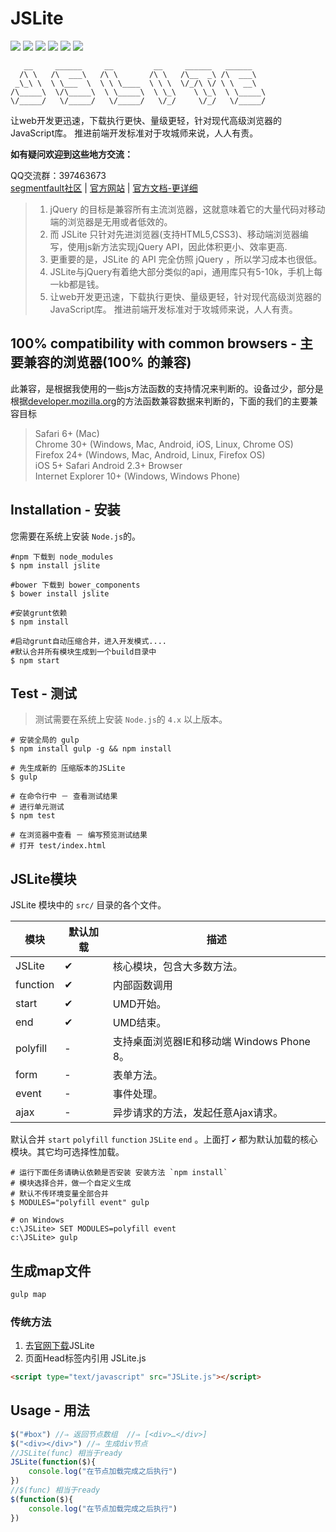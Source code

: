 # JSLite

[![](https://img.shields.io/github/issues/JSLite/JSLite.svg)](https://github.com/JSLite/JSLite/issues)  [![](https://img.shields.io/github/forks/JSLite/JSLite.svg)](https://github.com/JSLite/JSLite/network) [![](https://img.shields.io/github/stars/JSLite/JSLite.svg)](https://github.com/JSLite/JSLite/stargazers) [![](https://img.shields.io/badge/license-MIT-blue.svg)](https://raw.githubusercontent.com/JSLite/JSLite/master/MIT-LICENSE) [![](https://travis-ci.org/JSLite/JSLite.svg?branch=master)](https://travis-ci.org/JSLite/JSLite) [![](https://img.shields.io/github/release/JSLite/JSLite.svg)](https://github.com/JSLite/JSLite/releases)

```
   __     ______     __         __     ______   ______    
  /\ \   /\  ___\   /\ \       /\ \   /\__  _\ /\  ___\   
 _\_\ \  \ \___  \  \ \ \____  \ \ \  \/_/\ \/ \ \  __\   
/\_____\  \/\_____\  \ \_____\  \ \_\    \ \_\  \ \_____\ 
\/_____/   \/_____/   \/_____/   \/_/     \/_/   \/_____/ 

```

让web开发更迅速，下载执行更快、量级更轻，针对现代高级浏览器的JavaScript库。 推进前端开发标准对于攻城师来说，人人有责。  

**如有疑问欢迎到这些地方交流：**  

QQ交流群：397463673   
[segmentfault社区](http://segmentfault.com/t/jslite/blogs) | [官方网站](http://jslite.io) | [官方文档-更详细](http://jslite.io/API/)

> 1. jQuery 的目标是兼容所有主流浏览器，这就意味着它的大量代码对移动端的浏览器是无用或者低效的。
> 2. 而 JSLite 只针对先进浏览器(支持HTML5,CSS3)、移动端浏览器编写，使用js新方法实现jQuery API，因此体积更小、效率更高.
> 3. 更重要的是，JSLite 的 API 完全仿照 jQuery ，所以学习成本也很低。
> 4. JSLite与jQuery有着绝大部分类似的api，通用库只有5-10k，手机上每一kb都是钱。
> 5. 让web开发更迅速，下载执行更快、量级更轻，针对现代高级浏览器的JavaScript库。 推进前端开发标准对于攻城师来说，人人有责。

## 100% compatibility with common browsers - 主要兼容的浏览器(100% 的兼容)
此兼容，是根据我使用的一些js方法函数的支持情况来判断的。设备过少，部分是根据[developer.mozilla.org](https://developer.mozilla.org)的方法函数兼容数据来判断的，下面的我们的主要兼容目标

> Safari 6+ (Mac)  
> Chrome 30+ (Windows, Mac, Android, iOS, Linux, Chrome OS)  
> Firefox 24+ (Windows, Mac, Android, Linux, Firefox OS)  
> iOS 5+ Safari
> Android 2.3+ Browser  
> Internet Explorer 10+ (Windows, Windows Phone)  


## Installation - 安装

您需要在系统上安装 `Node.js`的。 

```shell
#npm 下载到 node_modules
$ npm install jslite

#bower 下载到 bower_components
$ bower install jslite

#安装grunt依赖
$ npm install

#启动grunt自动压缩合并，进入开发模式.... 
#默认合并所有模块生成到一个build目录中
$ npm start
```

## Test - 测试

> 测试需要在系统上安装 `Node.js`的 `4.x` 以上版本。 

```shell
# 安装全局的 gulp
$ npm install gulp -g && npm install 

# 先生成新的 压缩版本的JSLite
$ gulp  

# 在命令行中 － 查看测试结果
# 进行单元测试
$ npm test 

# 在浏览器中查看 － 编写预览测试结果
# 打开 test/index.html
```

## JSLite模块
JSLite 模块中的 `src/` 目录的各个文件。

模块 | 默认加载 | 描述
--- | ------- | -----
JSLite | ✔ | 核心模块，包含大多数方法。
function | ✔ | 内部函数调用
start | ✔ | UMD开始。
end | ✔ | UMD结束。
polyfill | - | 支持桌面浏览器IE和移动端 Windows Phone 8。
form | - | 表单方法。
event | - | 事件处理。
ajax | - | 异步请求的方法，发起任意Ajax请求。

默认合并 `start` `polyfill` `function` `JSLite` `end` 。上面打 `✔` 都为默认加载的核心模块。其它均可选择性加载。

```shell
# 运行下面任务请确认依赖是否安装 安装方法 `npm install`
# 模块选择合并，做一个自定义生成
# 默认不传环境变量全部合并
$ MODULES="polyfill event" gulp

# on Windows
c:\JSLite> SET MODULES=polyfill event
c:\JSLite> gulp
```

## 生成map文件

```bash
gulp map
```

### 传统方法
1. 去[官网下载](http://jslite.io)JSLite  
2. 页面Head标签内引用 JSLite.js  

```html
<script type="text/javascript" src="JSLite.js"></script>
```

## Usage - 用法
```js
$("#box") //⇒ 返回节点数组  //⇒ [<div>​…​</div>​]
$("<div></div>") //⇒ 生成div节点
//JSLite(func) 相当于ready
JSLite(function($){
    console.log("在节点加载完成之后执行")
})
//$(func) 相当于ready
$(function($){
    console.log("在节点加载完成之后执行")
})
```




